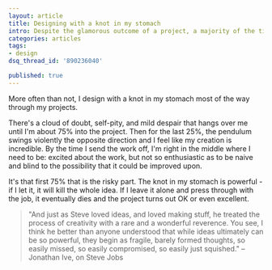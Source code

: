 ```yaml
---
layout: article
title: Designing with a knot in my stomach
intro: Despite the glamorous outcome of a project, a majority of the time spent creating it is spent in fear that the project will never succeed.
categories: articles
tags:
- design
dsq_thread_id: '890236040'

published: true
---
```


More often than not, I design with a knot in my stomach most of the way through my projects.

There's a cloud of doubt, self-pity, and mild despair that hangs over me until I'm about 75% into the project. Then for the last 25%, the pendulum swings violently the opposite direction and I feel like my creation is incredible. By the time I send the work off, I'm right in the middle where I need to be: excited about the work, but not so enthusiastic as to be naive and blind to the possibility that it could be improved upon.

It's that first 75% that is the risky part. The knot in my stomach is powerful - if I let it, it will kill the whole idea. If I leave it alone and press through with the job, it eventually dies and the project turns out OK or even excellent.

<blockquote>"And just as Steve loved ideas, and loved making stuff, he treated the process of creativity with a rare and a wonderful reverence. You see, I think he better than anyone understood that while ideas ultimately can be so powerful, they begin as fragile, barely formed thoughts, so easily missed, so easily compromised, so easily just squished."
  <span class="quote-source">–Jonathan Ive, on Steve Jobs</span>
</blockquote>